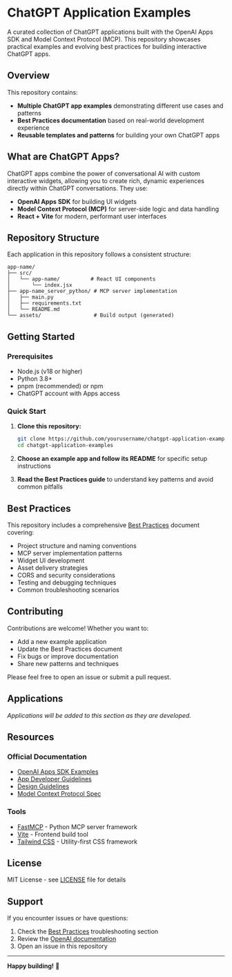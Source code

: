 # ChatGPT Application Examples

A curated collection of ChatGPT applications built with the OpenAI Apps SDK and Model Context Protocol (MCP). This repository showcases practical examples and evolving best practices for building interactive ChatGPT apps.

## Overview

This repository contains:
- **Multiple ChatGPT app examples** demonstrating different use cases and patterns
- **Best Practices documentation** based on real-world development experience
- **Reusable templates and patterns** for building your own ChatGPT apps

## What are ChatGPT Apps?

ChatGPT apps combine the power of conversational AI with custom interactive widgets, allowing you to create rich, dynamic experiences directly within ChatGPT conversations. They use:

- **OpenAI Apps SDK** for building UI widgets
- **Model Context Protocol (MCP)** for server-side logic and data handling
- **React + Vite** for modern, performant user interfaces

## Repository Structure

Each application in this repository follows a consistent structure:

```
app-name/
├── src/
│   └── app-name/          # React UI components
│       └── index.jsx
├── app-name_server_python/ # MCP server implementation
│   ├── main.py
│   ├── requirements.txt
│   └── README.md
└── assets/                 # Build output (generated)
```

## Getting Started

### Prerequisites

- Node.js (v18 or higher)
- Python 3.8+
- pnpm (recommended) or npm
- ChatGPT account with Apps access

### Quick Start

1. **Clone this repository:**
   ```bash
   git clone https://github.com/yourusername/chatgpt-application-examples.git
   cd chatgpt-application-examples
   ```

2. **Choose an example app and follow its README** for specific setup instructions

3. **Read the Best Practices guide** to understand key patterns and avoid common pitfalls

## Best Practices

This repository includes a comprehensive [Best Practices](./Best%20Practices.md) document covering:

- Project structure and naming conventions
- MCP server implementation patterns
- Widget UI development
- Asset delivery strategies
- CORS and security considerations
- Testing and debugging techniques
- Common troubleshooting scenarios

## Contributing

Contributions are welcome! Whether you want to:
- Add a new example application
- Update the Best Practices document
- Fix bugs or improve documentation
- Share new patterns and techniques

Please feel free to open an issue or submit a pull request.

## Applications

*Applications will be added to this section as they are developed.*

## Resources

### Official Documentation
- [OpenAI Apps SDK Examples](https://github.com/openai/openai-apps-sdk-examples)
- [App Developer Guidelines](https://developers.openai.com/apps-sdk/app-developer-guidelines)
- [Design Guidelines](https://developers.openai.com/apps-sdk/concepts/design-guidelines)
- [Model Context Protocol Spec](https://spec.modelcontextprotocol.io/)

### Tools
- [FastMCP](https://github.com/jlowin/fastmcp) - Python MCP server framework
- [Vite](https://vitejs.dev/) - Frontend build tool
- [Tailwind CSS](https://tailwindcss.com/) - Utility-first CSS framework

## License

MIT License - see [LICENSE](./LICENSE) file for details

## Support

If you encounter issues or have questions:
1. Check the [Best Practices](./Best%20Practices.md) troubleshooting section
2. Review the [OpenAI documentation](https://developers.openai.com/apps-sdk)
3. Open an issue in this repository

---

**Happy building!** 🚀

